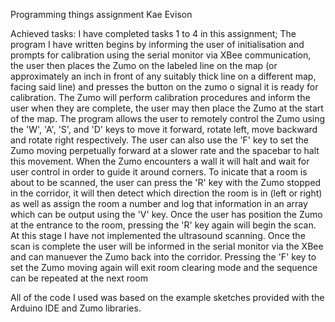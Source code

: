 Programming things assignment
Kae Evison



Achieved tasks:
I have completed tasks 1 to 4 in this assignment;
The program I have written begins by informing the user of initialisation and prompts for calibration using the serial monitor via XBee communication, the user then places the Zumo on the labeled line on the map (or approximately an inch in front of any suitably thick line on a different map, facing said line) and presses the button on the zumo o signal it is ready for calibration. The Zumo will perform calibration procedures and inform the user when they are complete, the user may then place the Zumo at the start of the map.
The program allows the user to remotely control the Zumo using the 'W', 'A', 'S', and 'D' keys to move it forward, rotate left, move backward and rotate right respectively. The user can also use the 'F' key to set the Zumo moving perpetually forward at a slower rate and the spacebar to halt this movement.
When the Zumo encounters a wall it will halt and wait for user control in order to guide it around corners.
To inicate that a room is about to be scanned, the user can press the 'R' key with the Zumo stopped in the corridor, it will then detect which direction the room is in (left or right) as well as assign the room a number and log that information in an array which can be output using the 'V' key. Once the user has position the Zumo at the entrance to the room, pressing the 'R' key again will begin the scan.
At this stage I have not implemented the ultrasound scanning.
Once the scan is complete the user will be informed in the serial monitor via the XBee and can manuever the Zumo back into the corridor.
Pressing the 'F' key to set the Zumo moving again will exit room clearing mode and the sequence can be repeated at the next room


All of the code I used was based on the example sketches provided with the Arduino IDE and Zumo libraries.
